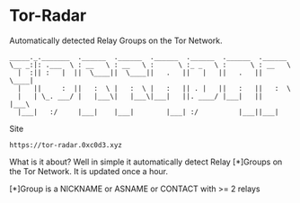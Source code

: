 # Tor-Radar
Automatically detected Relay Groups on the Tor Network.

```
_____._._______  .______  .______  .______  .______  .______  .______  
\__ _:|: .___  \ : __   \ : __   \ :      \ :_ _   \ :      \ : __   \ 
  |  :|| :   |  ||  \____||  \____||   .   ||   |   ||   .   ||  \____|
  |   ||     :  ||   :  \ |   :  \ |   :   || . |   ||   :   ||   :  \ 
  |   | \_. ___/ |   |___\|   |___\|___|   ||. ____/ |___|   ||   |___\
  |___|   :/     |___|    |___|        |___| :/          |___||___|
```

Site 
```
https://tor-radar.0xc0d3.xyz
```

What is it about? Well in simple it automatically detect Relay [*]Groups on the Tor Network.
It is updated once a hour.

[*]Group is a NICKNAME or ASNAME or CONTACT with >= 2 relays
